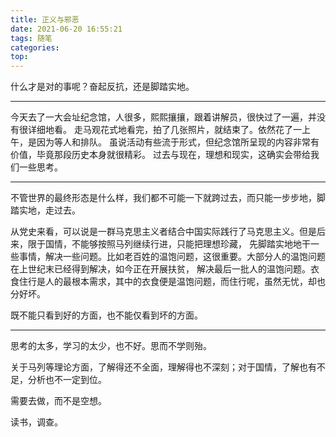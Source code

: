 ```yaml
---
title: 正义与邪恶
date: 2021-06-20 16:55:21
tags: 随笔
categories:
top:
---
```


什么才是对的事呢？奋起反抗，还是脚踏实地。

<hr/>

今天去了一大会址纪念馆，人很多，熙熙攘攘，跟着讲解员，很快过了一遍，并没有很详细地看。
走马观花式地看完，拍了几张照片，就结束了。依然花了一上午，是因为等人和排队。
虽说活动有些流于形式，但纪念馆所呈现的内容非常有价值，毕竟那段历史本身就很精彩。
过去与现在，理想和现实，这确实会带给我们一些思考。

<hr/>

不管世界的最终形态是什么样，我们都不可能一下就跨过去，而只能一步步地，脚踏实地，走过去。

从党史来看，可以说是一群马克思主义者结合中国实际践行了马克思主义。但是后来，限于国情，不能够按照马列继续行进，只能把理想珍藏，
先脚踏实地地干一些事情，解决一些问题。比如老百姓的温饱问题，这很重要。大部分人的温饱问题在上世纪末已经得到解决，如今正在开展扶贫，
解决最后一批人的温饱问题。衣食住行是人的最根本需求，其中的衣食便是温饱问题，而住行呢，虽然无忧，却也分好坏。

既不能只看到好的方面，也不能仅看到坏的方面。

<hr/>

思考的太多，学习的太少，也不好。思而不学则殆。

关于马列等理论方面，了解得还不全面，理解得也不深刻；对于国情，了解也有不足，分析也不一定到位。

需要去做，而不是空想。

读书，调查。
